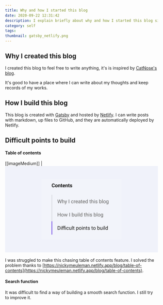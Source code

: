 ```yaml
---
title: Why and how I started this blog
date: 2020-09-22 12:31:42
description: I explain briefly about why and how I started this blog site.
category: self
tags: 
thumbnail: gatsby_netlify.png
---
```

## Why I created this blog

I created this blog to feel free to write anything, it's is inspired by [CatNose's blog](https://catnose99.com/).

It's good to have a place where I can write about my thoughts and keep records of my works.

## How I build this blog

This blog is created with [Gatsby](https://www.gatsbyjs.com/) and hosted by [Netlify](https://www.netlify.com/).
I can write posts with markdown, up files to GitHub, and they are automatically deployed by Netlify.

## Difficult points to build

#### Table of contents
[[imageMedium]]
| ![table of contents](./table-of-content.png)

I was struggled to make this chasing table of contents feature.
I solved the problem thanks to [https://nickymeuleman.netlify.app/blog/table-of-contents](https://nickymeuleman.netlify.app/blog/table-of-contents).

#### Search function
It was difficult to find a way of building a smooth search function. I still try to improve it.